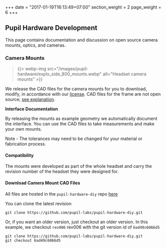 +++
date = "2017-01-19T16:13:49+07:00"
section_weight = 2
page_weight = 6
+++

## Pupil Hardware Development

This page contains documentation and discussion on open source camera mounts, optics, and cameras. 

### Camera Mounts

> {{< webp-img src="/images/pupil-hardware/explo_side_800_mounts.webp" alt="Headset camera mounts" >}}

We release the CAD files for the camera mounts for you to download, modify, in accordance with our [license](#license).  CAD files for the frame are not open source; [see explanation](#hardware). 

**Interface Documentation**

By releasing the mounts as example geometry we automatically document the interface. You can use the CAD files to take measurements and make your own mounts. 

<aside class="notice">
Note - The tolerances may need to be changed for your material or fabrication process.
</aside>

#### Compatibility
The mounts were developed as part of the whole headset and carry the revision number of the headset they were designed for.

#### Download Camera Mount CAD Files
All files are hosted in the `pupil-hardware-diy` repo [here](https://github.com/pupil-labs/pupil-hardware-diy)

You can clone the latest revision

```
git clone https://github.com/pupil-labs/pupil-hardware-diy.git
```

Or, if you want an older version, just checkout an older version.  In this example, we checkout `rev006` rev006 with the git version id of `6ad49c6066d5`

```
git clone https://github.com/pupil-labs/pupil-hardware-diy.git 
git checkout 6ad49c6066d5
```  